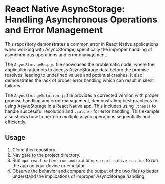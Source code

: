 # React Native AsyncStorage: Handling Asynchronous Operations and Error Management

This repository demonstrates a common error in React Native applications when working with AsyncStorage, specifically the improper handling of asynchronous operations and error management.

The `AsyncStorageBug.js` file showcases the problematic code, where the application attempts to access AsyncStorage data before the promise resolves, leading to undefined values and potential crashes. It also demonstrates the lack of proper error handling which can result in silent failures.

The `AsyncStorageSolution.js` file provides a corrected version with proper promise handling and error management, demonstrating best practices for using AsyncStorage in a React Native app.  This includes using `.then()` to handle successful resolution and `.catch()` for error handling. This example also shows how to perform multiple async operations sequentially and efficiently.

## Usage

1. Clone this repository.
2. Navigate to the project directory.
3. Run `npx react-native run-android` or `npx react-native run-ios` to run the app on your device or emulator.
4. Observe the behavior and compare the output of the two files to better understand the implications of improper AsyncStorage handling.